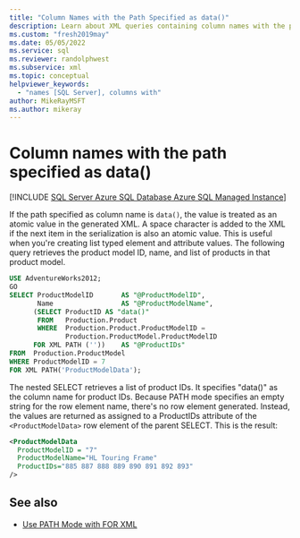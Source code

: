 ```yaml
---
title: "Column Names with the Path Specified as data()"
description: Learn about XML queries containing column names with the path specified as data().
ms.custom: "fresh2019may"
ms.date: 05/05/2022
ms.service: sql
ms.reviewer: randolphwest
ms.subservice: xml
ms.topic: conceptual
helpviewer_keywords:
  - "names [SQL Server], columns with"
author: MikeRayMSFT
ms.author: mikeray
---
```

# Column names with the path specified as data()

[!INCLUDE [SQL Server Azure SQL Database Azure SQL Managed Instance](../../includes/applies-to-version/sql-asdb-asdbmi.md)]

If the path specified as column name is `data()`, the value is treated as an atomic value in the generated XML. A space character is added to the XML if the next item in the serialization is also an atomic value. This is useful when you're creating list typed element and attribute values. The following query retrieves the product model ID, name, and list of products in that product model.

```sql
USE AdventureWorks2012;
GO
SELECT ProductModelID       AS "@ProductModelID",
       Name                 AS "@ProductModelName",
      (SELECT ProductID AS "data()"
       FROM   Production.Product
       WHERE  Production.Product.ProductModelID =
              Production.ProductModel.ProductModelID
      FOR XML PATH (''))    AS "@ProductIDs"
FROM  Production.ProductModel
WHERE ProductModelID = 7
FOR XML PATH('ProductModelData');
```

The nested SELECT retrieves a list of product IDs. It specifies "data()" as the column name for product IDs. Because PATH mode specifies an empty string for the row element name, there's no row element generated. Instead, the values are returned as assigned to a ProductIDs attribute of the `<ProductModelData>` row element of the parent SELECT. This is the result:

```xml
<ProductModelData
  ProductModelID = "7"
  ProductModelName="HL Touring Frame"
  ProductIDs="885 887 888 889 890 891 892 893"
/>
```

## See also

- [Use PATH Mode with FOR XML](../../relational-databases/xml/use-path-mode-with-for-xml.md)
